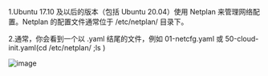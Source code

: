 1.Ubuntu 17.10 及以后的版本（包括 Ubuntu 20.04）使用 Netplan 来管理网络配置。Netplan 的配置文件通常位于 /etc/netplan/ 目录下。

2.通常，你会看到一个以 .yaml 结尾的文件，例如 01-netcfg.yaml 或 50-cloud-init.yaml(cd /etc/netplan/ ;ls )

![image](https://github.com/user-attachments/assets/1a1a24da-7db5-40b8-86de-1f26eab665e6)
